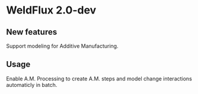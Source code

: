 # WeldFlux 2.0-dev
## New features
Support modeling for Additive Manufacturing.
## Usage
Enable A.M. Processing to create A.M. steps and model change interactions automaticly in batch.  

